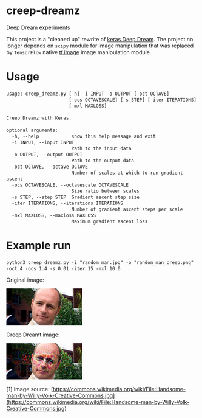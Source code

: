 # creep-dreamz

Deep Dream experiments

This project is a "cleaned up" rewrite of [keras Deep Dream](https://github.com/keras-team/keras/blob/master/examples/deep_dream.py).
The project no longer depends on `scipy` module for image manipulation that was replaced by `TensorFlow` native  [tf.image](https://www.tensorflow.org/api_guides/python/image) image manipulation module.

# Usage

```
usage: creep_dreamz.py [-h] -i INPUT -o OUTPUT [-oct OCTAVE]
                       [-ocs OCTAVESCALE] [-s STEP] [-iter ITERATIONS]
                       [-mxl MAXLOSS]

Creep Dreamz with Keras.

optional arguments:
  -h, --help            show this help message and exit
  -i INPUT, --input INPUT
                        Path to the input data
  -o OUTPUT, --output OUTPUT
                        Path to the output data
  -oct OCTAVE, --octave OCTAVE
                        Number of scales at which to run gradient ascent
  -ocs OCTAVESCALE, --octavescale OCTAVESCALE
                        Size ratio between scales
  -s STEP, --step STEP  Gradient ascent step size
  -iter ITERATIONS, --iterations ITERATIONS
                        Number of gradient ascent steps per scale
  -mxl MAXLOSS, --maxloss MAXLOSS
                        Maximum gradient ascent loss
```

# Example run

```
python3 creep_dreamz.py -i "random_man.jpg" -o "random_man_creep.png" -oct 4 -ocs 1.4 -s 0.01 -iter 15 -mxl 10.0
```

Original image:

<img src="./random_man.jpg" alt="Random man" width="200">

Creep Dreamt image:

<img src="./random_man_creep.png" alt="Random man creep" width="200">

[1] Image source: [https://commons.wikimedia.org/wiki/File:Handsome-man-by-Willy-Volk-Creative-Commons.jpg](https://commons.wikimedia.org/wiki/File:Handsome-man-by-Willy-Volk-Creative-Commons.jpg)

